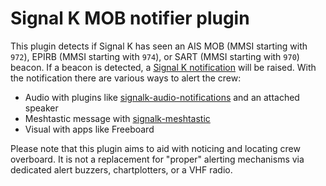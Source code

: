 Signal K MOB notifier plugin
============================

This plugin detects if Signal K has seen an AIS MOB (MMSI starting with `972`), EPIRB (MMSI starting with `974`), or SART (MMSI starting with `970`) beacon. If a beacon is detected, a [Signal K notification](https://signalk.org/specification/1.5.0/doc/notifications.html) will be raised. With the notification there are various ways to alert the crew:

* Audio with plugins like [signalk-audio-notifications](https://github.com/meri-imperiumi/signalk-audio-notifications) and an attached speaker
* Meshtastic message with [signalk-meshtastic](https://github.com/meri-imperiumi/signalk-meshtastic)
* Visual with apps like Freeboard

Please note that this plugin aims to aid with noticing and locating crew overboard. It is not a replacement for "proper" alerting mechanisms via dedicated alert buzzers, chartplotters, or a VHF radio.
